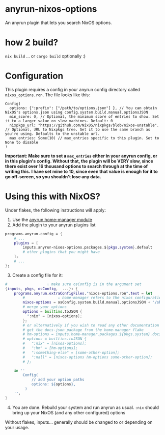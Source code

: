 # anyrun-nixos-options

An anyrun plugin that lets you search NixOS options.

# how 2 build?

`nix build`
... or `cargo build` optionally :)

# Configuration

This plugin requires a config in your anyrun config directory called `nixos_options.ron`.
The file looks like this:

```ron
Config(
  options: {":prefix": ["/path/to/options.json"] }, // You can obtain NixOS's options.json using config.system.build.manual.optionsJSON
  min_score: 0, // Optional, the minimum score of entries to show. Set it to a larger value on slow machines. Default: 0
  nixpkgs_url: "https://github.com/NixOS/nixpkgs/blob/nixos-unstable", // Optional, URL to Nixpkgs tree. Set it to use the same branch as you're using. Defaults to the unstable url.
  max_entries: Some(10) // max_entries specific to this plugin. Set to None to disable
)
```

**Important: Make sure to set a `max_entries` either in your anyrun config, or in this plugin's config. Without that, the plugin will be VERY slow, since there exist over 16 thousand options to search through at the time of writing this.**
**I have set mine to 10, since even that value is enough for it to go off-screen, so you shouldn't lose any data.**

# Using this with NixOS?

Under flakes, the following instructions will apply:

1. Use the [anyrun home-manager module](https://github.com/Kirottu/anyrun/blob/master/nix/hm-module.nix)
2. Add the plugin to your anyrun plugins list

```nix
programs.anyrun.config = {
    # ...
    plugins = [
        inputs.anyrun-nixos-options.packages.${pkgs.system}.default
        # other plugins that you might have
    ];
    # ...
};
```

3. Create a config file for it:

```nix
#                  ↓ make sure osConfig is in the argument set
{inputs, pkgs, osConfig,  ...}: {
    programs.anyrun.extraConfigFiles."nixos-options.ron".text = let
        #               ↓ home-manager refers to the nixos configuration as osConfig
        nixos-options = osConfig.system.build.manual.optionsJSON + "/share/doc/nixos/options.json";
        # merge your options
        options = builtins.toJSON {
          ":nix" = [nixos-options];
        };
        # or alternatively if you wish to read any other documentation options, such as home-manager
        # get the docs-json package from the home-manager flake
        # hm-options = inputs.home-manager.packages.${pkgs.system}.docs-json + "/share/doc/home-manager/options.json";
        # options = builtins.toJSON {
        #   ":nix" = [nixos-options];
        #   ":hm" = [hm-options];
        #   ":something-else" = [some-other-option];
        #   ":nall" = [nixos-options hm-options some-other-option];
        # };

    in ''
        Config(
            // add your option paths
            options: ${options},
         )
    '';
}

```

4. You are done. Rebuild your system and run anyrun as usual. `:nix` should bring up
   your NixOS (and any other configured) options

Without flakes, inputs... generally should be changed to <channel> or <source> depending on your usage.
